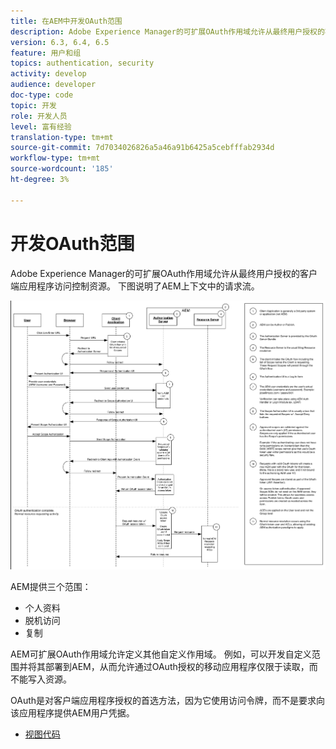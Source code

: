 ```yaml
---
title: 在AEM中开发OAuth范围
description: Adobe Experience Manager的可扩展OAuth作用域允许从最终用户授权的客户端应用程序访问控制资源。 下图说明了AEM上下文中的请求流。
version: 6.3, 6.4, 6.5
feature: 用户和组
topics: authentication, security
activity: develop
audience: developer
doc-type: code
topic: 开发
role: 开发人员
level: 富有经验
translation-type: tm+mt
source-git-commit: 7d7034026826a5a46a91b6425a5cebfffab2934d
workflow-type: tm+mt
source-wordcount: '185'
ht-degree: 3%

---
```



# 开发OAuth范围

Adobe Experience Manager的可扩展OAuth作用域允许从最终用户授权的客户端应用程序访问控制资源。 下图说明了AEM上下文中的请求流。

![Oauth作用域流](./assets/oauth-code-sample-develop/oauth-scopes-flow.png)

AEM提供三个范围：

* 个人资料
* 脱机访问
* 复制

AEM可扩展OAuth作用域允许定义其他自定义作用域。 例如，可以开发自定义范围并将其部署到AEM，从而允许通过OAuth授权的移动应用程序仅限于读取，而不能写入资源。

OAuth是对客户端应用程序授权的首选方法，因为它使用访问令牌，而不是要求向该应用程序提供AEM用户凭据。

* [视图代码](https://github.com/Adobe-Consulting-Services/acs-aem-samples/blob/legacy/bundle/src/main/java/com/adobe/acs/samples/authentication/oauth/impl/SampleScopeWithPrivileges.java)

